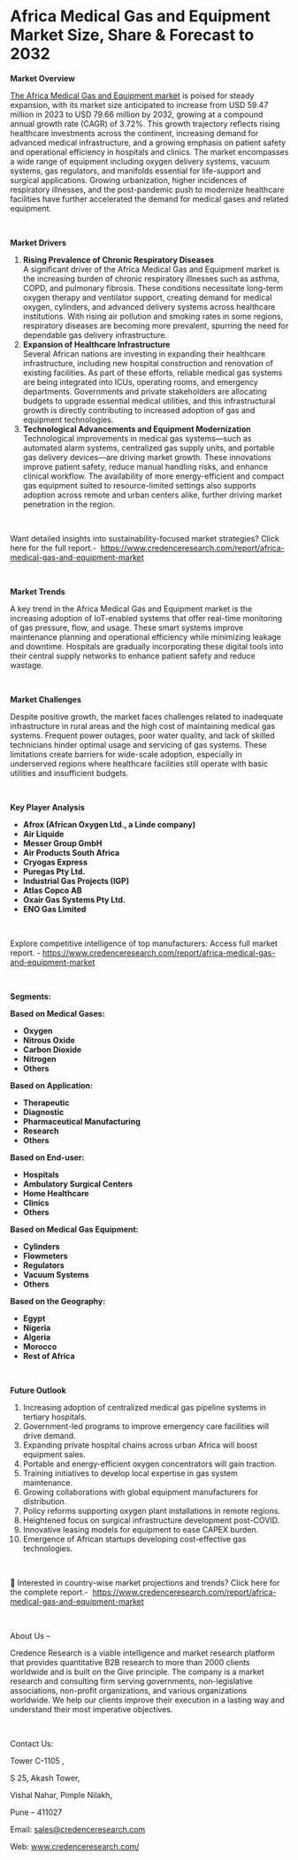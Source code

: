 # Africa Medical Gas and Equipment Market Size, Share & Forecast to 2032


<p><strong>Market Overview</strong></p>
<p><a href="https://www.credenceresearch.com/report/africa-medical-gas-and-equipment-market">The Africa Medical Gas and Equipment market</a> is poised for steady expansion, with its market size anticipated to increase from USD 59.47 million in 2023 to USD 79.66 million by 2032, growing at a compound annual growth rate (CAGR) of 3.72%. This growth trajectory reflects rising healthcare investments across the continent, increasing demand for advanced medical infrastructure, and a growing emphasis on patient safety and operational efficiency in hospitals and clinics. The market encompasses a wide range of equipment including oxygen delivery systems, vacuum systems, gas regulators, and manifolds essential for life-support and surgical applications. Growing urbanization, higher incidences of respiratory illnesses, and the post-pandemic push to modernize healthcare facilities have further accelerated the demand for medical gases and related equipment.</p>
<p><strong>&nbsp;</strong></p>
<p><strong>Market Drivers</strong></p>
<ol>
<li><strong> Rising Prevalence of Chronic Respiratory Diseases</strong><br /> A significant driver of the Africa Medical Gas and Equipment market is the increasing burden of chronic respiratory illnesses such as asthma, COPD, and pulmonary fibrosis. These conditions necessitate long-term oxygen therapy and ventilator support, creating demand for medical oxygen, cylinders, and advanced delivery systems across healthcare institutions. With rising air pollution and smoking rates in some regions, respiratory diseases are becoming more prevalent, spurring the need for dependable gas delivery infrastructure.</li>
<li><strong> Expansion of Healthcare Infrastructure</strong><br /> Several African nations are investing in expanding their healthcare infrastructure, including new hospital construction and renovation of existing facilities. As part of these efforts, reliable medical gas systems are being integrated into ICUs, operating rooms, and emergency departments. Governments and private stakeholders are allocating budgets to upgrade essential medical utilities, and this infrastructural growth is directly contributing to increased adoption of gas and equipment technologies.</li>
<li><strong> Technological Advancements and Equipment Modernization</strong><br /> Technological improvements in medical gas systems&mdash;such as automated alarm systems, centralized gas supply units, and portable gas delivery devices&mdash;are driving market growth. These innovations improve patient safety, reduce manual handling risks, and enhance clinical workflow. The availability of more energy-efficient and compact gas equipment suited to resource-limited settings also supports adoption across remote and urban centers alike, further driving market penetration in the region.</li>
</ol>
<p>&nbsp;</p>
<p>Want detailed insights into sustainability-focused market strategies? Click here for the full report.- &nbsp;<a href="https://www.credenceresearch.com/report/africa-medical-gas-and-equipment-market">https://www.credenceresearch.com/report/africa-medical-gas-and-equipment-market</a></p>
<p>&nbsp;</p>
<p><strong>Market Trends</strong></p>
<p>A key trend in the Africa Medical Gas and Equipment market is the increasing adoption of IoT-enabled systems that offer real-time monitoring of gas pressure, flow, and usage. These smart systems improve maintenance planning and operational efficiency while minimizing leakage and downtime. Hospitals are gradually incorporating these digital tools into their central supply networks to enhance patient safety and reduce wastage.</p>
<p><strong>&nbsp;</strong></p>
<p><strong>Market Challenges</strong></p>
<p>Despite positive growth, the market faces challenges related to inadequate infrastructure in rural areas and the high cost of maintaining medical gas systems. Frequent power outages, poor water quality, and lack of skilled technicians hinder optimal usage and servicing of gas systems. These limitations create barriers for wide-scale adoption, especially in underserved regions where healthcare facilities still operate with basic utilities and insufficient budgets.</p>
<p>&nbsp;</p>
<p><strong>Key Player Analysis</strong></p>
<ul>
<li><strong>Afrox (African Oxygen Ltd., a Linde company)</strong></li>
<li><strong>Air Liquide</strong></li>
<li><strong>Messer Group GmbH</strong></li>
<li><strong>Air Products South Africa</strong></li>
<li><strong>Cryogas Express</strong></li>
<li><strong>Puregas Pty Ltd.</strong></li>
<li><strong>Industrial Gas Projects (IGP)</strong></li>
<li><strong>Atlas Copco AB</strong></li>
<li><strong>Oxair Gas Systems Pty Ltd.</strong></li>
<li><strong>ENO Gas Limited</strong></li>
</ul>
<p><strong>&nbsp;</strong></p>
<p>Explore competitive intelligence of top manufacturers: Access full market report. - <a href="https://www.credenceresearch.com/report/africa-medical-gas-and-equipment-market">https://www.credenceresearch.com/report/africa-medical-gas-and-equipment-market</a></p>
<p>&nbsp;</p>
<p><strong>Segments:</strong></p>
<p><strong>Based on&nbsp;Medical Gases:</strong></p>
<ul>
<li><strong>Oxygen</strong></li>
<li><strong>Nitrous Oxide</strong></li>
<li><strong>Carbon Dioxide</strong></li>
<li><strong>Nitrogen</strong></li>
<li><strong>Others</strong></li>
</ul>
<p><strong>Based on Application:</strong></p>
<ul>
<li><strong>Therapeutic</strong></li>
<li><strong>Diagnostic</strong></li>
<li><strong>Pharmaceutical Manufacturing</strong></li>
<li><strong>Research</strong></li>
<li><strong>Others</strong></li>
</ul>
<p><strong>Based on End-user:</strong></p>
<ul>
<li><strong>Hospitals</strong></li>
<li><strong>Ambulatory Surgical Centers</strong></li>
<li><strong>Home Healthcare</strong></li>
<li><strong>Clinics</strong></li>
<li><strong>Others</strong></li>
</ul>
<p><strong>Based on&nbsp;Medical Gas Equipment:</strong></p>
<ul>
<li><strong>Cylinders</strong></li>
<li><strong>Flowmeters</strong></li>
<li><strong>Regulators</strong></li>
<li><strong>Vacuum Systems</strong></li>
<li><strong>Others</strong></li>
</ul>
<p><strong>Based on the Geography:</strong></p>
<ul>
<li><strong>Egypt</strong></li>
<li><strong>Nigeria</strong></li>
<li><strong>Algeria</strong></li>
<li><strong>Morocco</strong></li>
<li><strong>Rest of Africa</strong></li>
</ul>
<p><strong>&nbsp;</strong></p>
<p><strong>Future Outlook </strong></p>
<ol>
<li>Increasing adoption of centralized medical gas pipeline systems in tertiary hospitals.</li>
<li>Government-led programs to improve emergency care facilities will drive demand.</li>
<li>Expanding private hospital chains across urban Africa will boost equipment sales.</li>
<li>Portable and energy-efficient oxygen concentrators will gain traction.</li>
<li>Training initiatives to develop local expertise in gas system maintenance.</li>
<li>Growing collaborations with global equipment manufacturers for distribution.</li>
<li>Policy reforms supporting oxygen plant installations in remote regions.</li>
<li>Heightened focus on surgical infrastructure development post-COVID.</li>
<li>Innovative leasing models for equipment to ease CAPEX burden.</li>
<li>Emergence of African startups developing cost-effective gas technologies.</li>
</ol>
<p>&nbsp;</p>
<p>📌 Interested in country-wise market projections and trends? Click here for the complete report.- &nbsp;<a href="https://www.credenceresearch.com/report/africa-medical-gas-and-equipment-market">https://www.credenceresearch.com/report/africa-medical-gas-and-equipment-market</a></p>
<p>&nbsp;</p>
<p>About Us &ndash;</p>
<p>Credence Research is a viable intelligence and market research platform that provides quantitative B2B research to more than 2000 clients worldwide and is built on the Give principle. The company is a market research and consulting firm serving governments, non-legislative associations, non-profit organizations, and various organizations worldwide. We help our clients improve their execution in a lasting way and understand their most imperative objectives.</p>
<p>&nbsp;</p>
<p>Contact Us:</p>
<p>Tower C-1105 ,</p>
<p>S 25, Akash Tower,</p>
<p>Vishal Nahar, Pimple Nilakh,</p>
<p>Pune &ndash; 411027</p>
<p>Email: <a href="mailto:sales@credenceresearch.com">sales@credenceresearch.com</a></p>
<p>Web: <a href="http://www.credenceresearch.com/">www.credenceresearch.com/</a></p>
